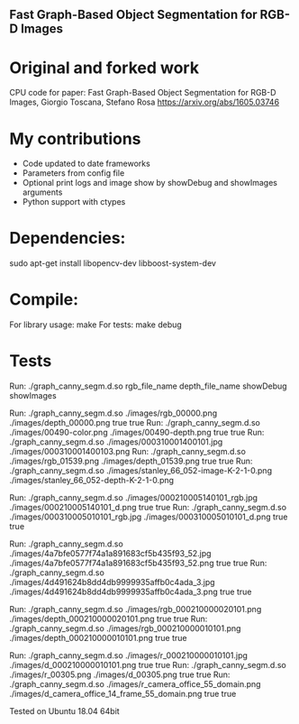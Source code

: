## Fast Graph-Based Object Segmentation for RGB-D Images

# Original and forked work

CPU code for paper:
Fast Graph-Based Object Segmentation for RGB-D Images, Giorgio Toscana, Stefano Rosa
https://arxiv.org/abs/1605.03746

# My contributions

* Code updated to date frameworks
* Parameters from config file
* Optional print logs and image show by showDebug and showImages arguments
* Python support with ctypes

# Dependencies:
sudo apt-get install libopencv-dev libboost-system-dev

# Compile: 

For library usage: make 
For tests: make debug

# Tests

Run: ./graph_canny_segm.d.so rgb_file_name depth_file_name showDebug showImages

Run: ./graph_canny_segm.d.so ./images/rgb_00000.png ./images/depth_00000.png true true
Run: ./graph_canny_segm.d.so ./images/00490-color.png ./images/00490-depth.png true true
Run: ./graph_canny_segm.d.so ./images/000310001400101.jpg ./images/000310001400103.png
Run: ./graph_canny_segm.d.so ./images/rgb_01539.png ./images/depth_01539.png true true
Run: ./graph_canny_segm.d.so ./images/stanley_66_052-image-K-2-1-0.png ./images/stanley_66_052-depth-K-2-1-0.png


Run: ./graph_canny_segm.d.so ./images/000210005140101_rgb.jpg ./images/000210005140101_d.png true true
Run: ./graph_canny_segm.d.so ./images/000310005010101_rgb.jpg ./images/000310005010101_d.png true true

Run: ./graph_canny_segm.d.so ./images/4a7bfe0577f74a1a891683cf5b435f93_52.jpg ./images/4a7bfe0577f74a1a891683cf5b435f93_52.png true true
Run: ./graph_canny_segm.d.so ./images/4d491624b8dd4db9999935affb0c4ada_3.jpg ./images/4d491624b8dd4db9999935affb0c4ada_3.png true true

Run: ./graph_canny_segm.d.so ./images/rgb_000210000020101.png ./images/depth_000210000020101.png true true
Run: ./graph_canny_segm.d.so ./images/rgb_000210000010101.png ./images/depth_000210000010101.png true true

Run: ./graph_canny_segm.d.so ./images/r_000210000010101.jpg ./images/d_000210000010101.png true true
Run: ./graph_canny_segm.d.so ./images/r_00305.png ./images/d_00305.png true true
Run: ./graph_canny_segm.d.so ./images/r_camera_office_55_domain.png ./images/d_camera_office_14_frame_55_domain.png true true

Tested on Ubuntu 18.04 64bit




